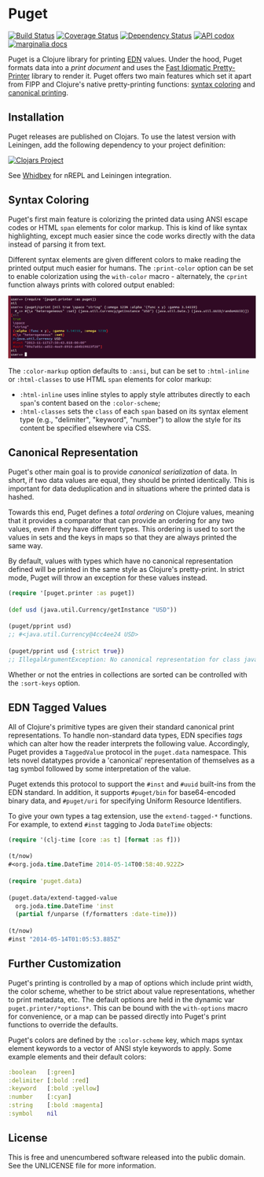 Puget
=====

[![Build Status](https://travis-ci.org/greglook/puget.svg?branch=develop)](https://travis-ci.org/greglook/puget)
[![Coverage Status](https://coveralls.io/repos/greglook/puget/badge.png?branch=develop)](https://coveralls.io/r/greglook/puget?branch=develop)
[![Dependency Status](https://www.versioneye.com/user/projects/53718bfb14c1589a89000144/badge.png)](https://www.versioneye.com/clojure/mvxcvi:puget/0.7.1)
[![API codox](http://b.repl.ca/v1/doc-API-blue.png)](https://greglook.github.io/puget/api/)
[![marginalia docs](http://b.repl.ca/v1/doc-marginalia-blue.png)](https://greglook.github.io/puget/marginalia/uberdoc.html)

Puget is a Clojure library for printing [EDN](https://github.com/edn-format/edn)
values. Under the hood, Puget formats data into a _print document_ and uses the
[Fast Idiomatic Pretty-Printer](https://github.com/brandonbloom/fipp) library to
render it. Puget offers two main features which set it apart from FIPP and
Clojure's native pretty-printing functions: [syntax coloring](#syntax-coloring)
and [canonical printing](#canonical-representation).

## Installation

Puget releases are published on Clojars. To use the latest version with
Leiningen, add the following dependency to your project definition:

[![Clojars Project](http://clojars.org/mvxcvi/puget/latest-version.svg)](http://clojars.org/mvxcvi/puget)

See [Whidbey](https://github.com/greglook/whidbey) for nREPL and Leiningen integration.

## Syntax Coloring

Puget's first main feature is colorizing the printed data using ANSI escape
codes or HTML `span` elements for color markup. This is kind of like syntax
highlighting, except much easier since the code works directly with the data
instead of parsing it from text.

Different syntax elements are given different colors to make reading the
printed output much easier for humans. The `:print-color` option can be set to
enable colorization using the `with-color` macro - alternately, the `cprint`
function always prints with colored output enabled:

![colorization example](screenshot.png)

The `:color-markup` option defaults to `:ansi`, but can be set to `:html-inline`
or `:html-classes` to use HTML `span` elements for color markup:

  - `:html-inline` uses inline styles to apply style attributes directly to
    each `span`'s content based on the `:color-scheme`;
  - `:html-classes` sets the `class` of each `span` based on its syntax element
    type (e.g., "delimiter", "keyword", "number") to allow the style for its
    content be specified elsewhere via CSS.

## Canonical Representation

Puget's other main goal is to provide _canonical serialization_ of data. In
short, if two data values are equal, they should be printed identically. This is
important for data deduplication and in situations where the printed data is
hashed.

Towards this end, Puget defines a _total ordering_ on Clojure values, meaning
that it provides a comparator that can provide an ordering for any two values,
even if they have different types. This ordering is used to sort the values in
sets and the keys in maps so that they are always printed the same way.

By default, values with types which have no canonical representation defined
will be printed in the same style as Clojure's pretty-print. In strict mode,
Puget will throw an exception for these values instead.

```clojure
(require '[puget.printer :as puget])

(def usd (java.util.Currency/getInstance "USD"))

(puget/pprint usd)
;; #<java.util.Currency@4cc4ee24 USD>

(puget/pprint usd {:strict true})
;; IllegalArgumentException: No canonical representation for class java.util.Currency: USD
```

Whether or not the entries in collections are sorted can be controlled with the
`:sort-keys` option.

## EDN Tagged Values

All of Clojure's primitive types are given their standard canonical print
representations. To handle non-standard data types, EDN specifies _tags_ which
can alter how the reader interprets the following value. Accordingly, Puget
provides a `TaggedValue` protocol in the `puget.data` namespace. This lets novel
datatypes provide a 'canonical' representation of themselves as a tag symbol
followed by some interpretation of the value.

Puget extends this protocol to support the `#inst` and `#uuid` built-ins from
the EDN standard. In addition, it supports `#puget/bin` for base64-encoded binary
data, and `#puget/uri` for specifying Uniform Resource Identifiers.

To give your own types a tag extension, use the `extend-tagged-*` functions. For
example, to extend `#inst` tagging to Joda `DateTime` objects:

```clojure
(require '(clj-time [core :as t] [format :as f]))

(t/now)
#<org.joda.time.DateTime 2014-05-14T00:58:40.922Z>

(require 'puget.data)

(puget.data/extend-tagged-value
  org.joda.time.DateTime 'inst
  (partial f/unparse (f/formatters :date-time)))

(t/now)
#inst "2014-05-14T01:05:53.885Z"
```

## Further Customization

Puget's printing is controlled by a map of options which include print width,
the color scheme, whether to be strict about value representations, whether to
print metadata, etc. The default options are held in the dynamic var
`puget.printer/*options*`. This can be bound with the `with-options` macro for
convenience, or a map can be passed directly into Puget's print functions to
override the defaults.

Puget's colors are defined by the `:color-scheme` key, which maps syntax element
keywords to a vector of ANSI style keywords to apply. Some example elements and
their default colors:

```clojure
:boolean   [:green]
:delimiter [:bold :red]
:keyword   [:bold :yellow]
:number    [:cyan]
:string    [:bold :magenta]
:symbol    nil
```

## License

This is free and unencumbered software released into the public domain.
See the UNLICENSE file for more information.
